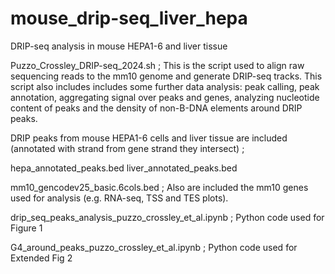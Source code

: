 # mouse_drip-seq_liver_hepa
DRIP-seq analysis in mouse HEPA1-6 and liver tissue

Puzzo_Crossley_DRIP-seq_2024.sh ;
This is the script used to align raw sequencing reads to the mm10 genome and generate DRIP-seq tracks.
This script also includes includes some further data analysis: peak calling, peak annotation, aggregating signal over peaks and genes, analyzing nucleotide content of peaks and the density of non-B-DNA elements around DRIP peaks.

DRIP peaks from mouse HEPA1-6 cells and liver tissue are included (annotated with strand from gene strand they intersect) ;

hepa_annotated_peaks.bed
liver_annotated_peaks.bed


mm10_gencodev25_basic.6cols.bed ;
Also are included the mm10 genes used for analysis (e.g. RNA-seq, TSS and TES plots).

drip_seq_peaks_analysis_puzzo_crossley_et_al.ipynb ;
Python code used for Figure 1

G4_around_peaks_puzzo_crossley_et_al.ipynb ;
Python code used for Extended Fig 2


